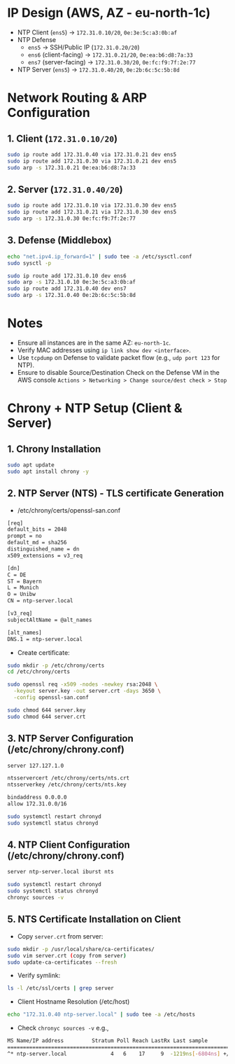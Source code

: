 # IP Design (AWS, AZ - eu-north-1c)

- NTP Client (`ens5`) → `172.31.0.10/20`, `0e:3e:5c:a3:0b:af`
- NTP Defense
  - `ens5` → SSH/Public IP (`172.31.0.20/20`)
  - `ens6` (client-facing) → `172.31.0.21/20`, `0e:ea:b6:d8:7a:33`  
  - `ens7` (server-facing) → `172.31.0.30/20`, `0e:fc:f9:7f:2e:77`
- NTP Server (`ens5`) → `172.31.0.40/20`, `0e:2b:6c:5c:5b:8d` 

# Network Routing & ARP Configuration

## 1. Client (`172.31.0.10/20`)
```bash
sudo ip route add 172.31.0.40 via 172.31.0.21 dev ens5
sudo ip route add 172.31.0.30 via 172.31.0.21 dev ens5
sudo arp -s 172.31.0.21 0e:ea:b6:d8:7a:33 
```

## 2. Server (`172.31.0.40/20`)
```bash
sudo ip route add 172.31.0.10 via 172.31.0.30 dev ens5
sudo ip route add 172.31.0.21 via 172.31.0.30 dev ens5
sudo arp -s 172.31.0.30 0e:fc:f9:7f:2e:77 
```

## 3. Defense (Middlebox)
```bash
echo "net.ipv4.ip_forward=1" | sudo tee -a /etc/sysctl.conf
sudo sysctl -p
```

```bash
sudo ip route add 172.31.0.10 dev ens6
sudo arp -s 172.31.0.10 0e:3e:5c:a3:0b:af 
sudo ip route add 172.31.0.40 dev ens7
sudo arp -s 172.31.0.40 0e:2b:6c:5c:5b:8d
```

# Notes

- Ensure all instances are in the same AZ: `eu-north-1c`.
- Verify MAC addresses using `ip link show dev <interface>`.
- Use `tcpdump` on Defense to validate packet flow (e.g., `udp port 123` for NTP).
- Ensure to disable Source/Destination Check on the Defense VM in the AWS console
  `Actions > Networking > Change source/dest check > Stop`

# Chrony + NTP Setup (Client & Server)

## 1. Chrony Installation

```bash
sudo apt update
sudo apt install chrony -y
```

## 2. NTP Server (NTS) - TLS certificate Generation

- /etc/chrony/certs/openssl-san.conf

```bash
[req]
default_bits = 2048
prompt = no
default_md = sha256
distinguished_name = dn
x509_extensions = v3_req

[dn]
C = DE
ST = Bayern
L = Munich
O = Unibw
CN = ntp-server.local

[v3_req]
subjectAltName = @alt_names

[alt_names]
DNS.1 = ntp-server.local
```

- Create certificate:
  
```bash
sudo mkdir -p /etc/chrony/certs
cd /etc/chrony/certs

sudo openssl req -x509 -nodes -newkey rsa:2048 \
  -keyout server.key -out server.crt -days 3650 \
  -config openssl-san.conf
```

```bash
sudo chmod 644 server.key
sudo chmod 644 server.crt
```

## 3. NTP Server Configuration (/etc/chrony/chrony.conf)

```bash
server 127.127.1.0

ntsservercert /etc/chrony/certs/nts.crt
ntsserverkey /etc/chrony/certs/nts.key

bindaddress 0.0.0.0
allow 172.31.0.0/16
```

```bash
sudo systemctl restart chronyd
sudo systemctl status chronyd
```

## 4. NTP Client Configuration (/etc/chrony/chrony.conf)

```bash
server ntp-server.local iburst nts
```

```bash
sudo systemctl restart chronyd
sudo systemctl status chronyd
chronyc sources -v
```

## 5. NTS Certificate Installation on Client
   
- Copy ```server.crt``` from server:

```bash
sudo mkdir -p /usr/local/share/ca-certificates/
sudo vim server.crt (copy from server)
sudo update-ca-certificates --fresh
```

- Verify symlink:

```bash
ls -l /etc/ssl/certs | grep server
```
  
- Client Hostname Resolution (/etc/host)

```bash
echo "172.31.0.40 ntp-server.local" | sudo tee -a /etc/hosts
```

- Check `chronyc sources -v`
e.g.,
```bash
MS Name/IP address         Stratum Poll Reach LastRx Last sample               
===============================================================================
^* ntp-server.local              4   6    17     9  -1219ns[-6804ns] +/-  470us
```
